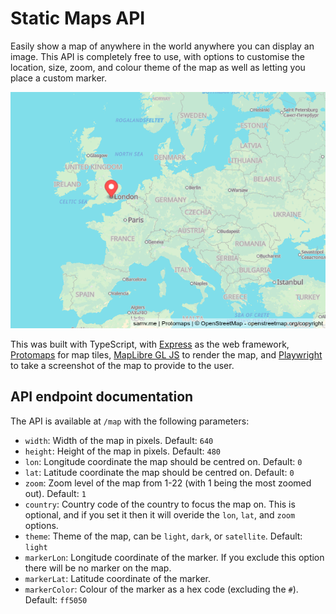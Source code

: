 # Static Maps API

Easily show a map of anywhere in the world anywhere you can display an image. This API is completely free to use, with options to customise the location, size, zoom, and colour theme of the map as well as letting you place a custom marker.

![Example map generated with the API](public/example.png)

This was built with TypeScript, with [Express](https://expressjs.com/) as the web framework, [Protomaps](https://protomaps.com/) for map tiles, [MapLibre GL JS](https://maplibre.org/maplibre-gl-js/docs/) to render the map, and [Playwright](https://playwright.dev/) to take a screenshot of the map to provide to the user.

## API endpoint documentation

The API is available at `/map` with the following parameters:

* `width`: Width of the map in pixels. Default: `640`
* `height`: Height of the map in pixels. Default: `480`
* `lon`: Longitude coordinate the map should be centred on. Default: `0`
* `lat`: Latitude coordinate the map should be centred on. Default: `0`
* `zoom`: Zoom level of the map from 1-22 (with 1 being the most zoomed out). Default: `1`
* `country`: Country code of the country to focus the map on. This is optional, and if you set it then it will overide the `lon`, `lat`, and `zoom` options.
* `theme`: Theme of the map, can be `light`, `dark`, or `satellite`. Default: `light`
* `markerLon`: Longitude coordinate of the marker. If you exclude this option there will be no marker on the map.
* `markerLat`: Latitude coordinate of the marker.
* `markerColor`: Colour of the marker as a hex code (excluding the `#`). Default: `ff5050`